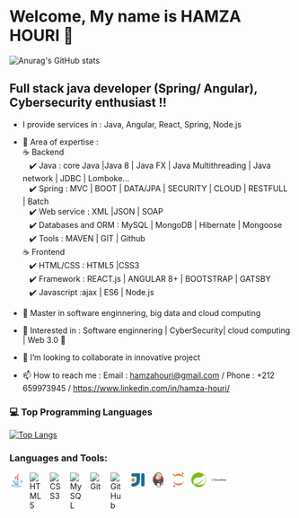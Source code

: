 # Welcome, My name is HAMZA HOURI 👋 

![Anurag's GitHub stats](https://github-readme-stats.vercel.app/api?username=hamzahouri&theme=blue-green&show_icons=true)
## Full stack java developer (Spring/ Angular), Cybersecurity enthusiast !!
-  I provide services in : Java, Angular, React, Spring, Node.js
- 👀 Area of expertise  :<br>
        ☕ Backend  <br>
           &nbsp; &nbsp;✔️ Java  : core Java |Java 8 | Java FX | Java Multithreading | Java network | JDBC | Lomboke... <br>
          &nbsp; &nbsp;✔️ Spring : MVC | BOOT | DATA/JPA | SECURITY | CLOUD | RESTFULL | Batch <br>
          &nbsp; &nbsp;✔️ Web service : XML |JSON | SOAP <br>
          &nbsp; &nbsp;✔️ Databases and ORM : MySQL | MongoDB | Hibernate | Mongoose  <br>
          &nbsp; &nbsp;✔️ Tools : MAVEN | GIT | Github <br>
           ☕ Frontend <br>
           &nbsp; &nbsp;✔️ HTML/CSS : HTML5 |CSS3 <br>
          &nbsp; &nbsp;✔️ Framework : REACT.js | ANGULAR 8+ | BOOTSTRAP | GATSBY <br>
          &nbsp; &nbsp;✔️  Javascript :ajax | ES6 | Node.js <br>
        
- 🌱 Master in  software enginnering, big data and cloud computing<br>
- 📖 Interested in : Software enginnering | CyberSecurity| cloud computing | Web 3.0 🤣 <br>
- 👯 I’m looking to collaborate in innovative project <br>
- 📫 How to reach me : Email : hamzahouri@gmail.com / Phone : +212 659973945 / https://www.linkedin.com/in/hamza-houri/ <br>


### 💻 Top Programming Languages

[![Top Langs](https://github-readme-stats.vercel.app/api/top-langs/?username=hamzahouri&layout=compact&theme=blue-green)](https://github.com/anuraghazra/github-readme-stats)

### Languages and Tools:
<img align="left" alt="java" width="26px" src="https://github.com/devicons/devicon/blob/master/icons/java/java-original.svg" style="padding-right:10px;" />
<img align="left" alt="HTML5" width="26px" src="https://cdn.jsdelivr.net/gh/devicons/devicon/icons/html5/html5-original.svg" style="padding-right:10px;" />
<img align="left" alt="CSS3" width="26px" src="https://cdn.jsdelivr.net/gh/devicons/devicon/icons/css3/css3-original.svg" style="padding-right:10px;" />
<img align="left" alt="MySQL" width="26px" src="https://cdn.jsdelivr.net/gh/devicons/devicon/icons/mysql/mysql-original.svg" style="padding-right:10px;" />
<img align="left" alt="Git" width="26px" src="https://cdn.jsdelivr.net/gh/devicons/devicon/icons/git/git-original.svg" style="padding-right:10px;" />
<img align="left" alt="GitHub" width="26px" src="https://user-images.githubusercontent.com/3369400/139447912-e0f43f33-6d9f-45f8-be46-2df5bbc91289.png" style="padding-right:10px;" />
<img align="left" alt="Intellij" width="26px" src="https://github.com/devicons/devicon/blob/master/icons/intellij/intellij-original.svg" style="padding-right:10px;" />

<img align="left" alt="Jenkins" width="26px" src="https://github.com/devicons/devicon/blob/master/icons/jenkins/jenkins-original.svg" style="padding-right:10px;" />
<img align="left" alt="Jupyter" width="26px" src="https://github.com/devicons/devicon/blob/master/icons/jupyter/jupyter-original.svg" style="padding-right:10px;" />


<img align="left" alt="Spring" width="26px" src="https://github.com/devicons/devicon/blob/master/icons/spring/spring-original.svg" style="padding-right:10px;" />

<img align="left" alt="Tensorflow" width="26px" src="https://github.com/devicons/devicon/blob/master/icons/tensorflow/tensorflow-line-wordmark.svg" style="padding-right:10px;" />



